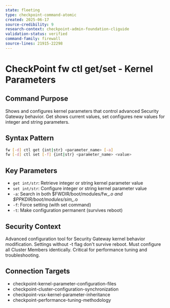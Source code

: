 ```yaml
---
state: fleeting
type: checkpoint-command-atomic
created: 2025-06-17
source-credibility: 9
research-context: checkpoint-admin-foundation-cliguide
validation-status: verified
command-family: firewall
source-lines: 21915-22298
---
```


# CheckPoint fw ctl get/set - Kernel Parameters

## Command Purpose
Shows and configures kernel parameters that control advanced Security Gateway behavior. Get shows current values, set configures new values for integer and string parameters.

## Syntax Pattern
```bash
fw [-d] ctl get {int|str} <parameter_name> [-a]
fw [-d] ctl set [-f] {int|str} <parameter_name> <value>
```

## Key Parameters
- `get int/str`: Retrieve integer or string kernel parameter value
- `set int/str`: Configure integer or string kernel parameter value
- `-a`: Search in both $FWDIR/boot/modules/fw_*.o and $PPKDIR/boot/modules/sim_*.o
- `-f`: Force setting (with set command)
- `-t`: Make configuration permanent (survives reboot)

## Security Context
Advanced configuration tool for Security Gateway kernel behavior modification. Settings without -t flag don't survive reboot. Must configure all Cluster Members identically. Critical for performance tuning and troubleshooting.

## Connection Targets
- checkpoint-kernel-parameter-configuration-files
- checkpoint-cluster-configuration-synchronization
- checkpoint-vsx-kernel-parameter-inheritance
- checkpoint-performance-tuning-methodology